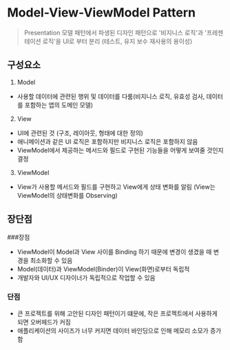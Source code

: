 # Model-View-ViewModel Pattern 
> Presentation 모델 패턴에서 파생된 디자인 패턴으로 '비지니스 로직'과 '프레젠테이션 로직'을 UI로 부터 분리 (테스트, 유지 보수 재사용의 용이성)

## 구성요소
1. Model
 - 사용할 데이터에 관련된 행위 및 데이터를 다룸(비지니스 로직, 유효성 검사, 데이터를 포함하는 앱의 도메인 모델)

2. View
 - UI에 관련된 것 (구조, 레이아웃, 형태에 대한 정의)
 - 애니메이션과 같은 UI 로직은 포함하지만 비지니스 로직은 포함하지 않음
 - ViewModel에서 제공하는 메서드와 필드로 구현된 기능들을 어떻게 보여줄 것인지 결정

3. ViewModel
 - View가 사용할 메서드와 필드를 구현하고 View에게 상태 변화를 알림 (View는 ViewModel의 상태변화를 Observing)

## 장단점

###장점
 - ViewModel이 Model과 View 사이를 Binding 하기 때문에 변경이 생겼을 때 변경을 최소화할 수 있음
 - Model(데이터)과 ViewModel(Binder)이 View(화면)로부터 독립적
 - 개발자와 UI/UX 디자이너가 독립적으로 작업할 수 있음

### 단점
 - 큰 프로젝트를 위해 고안된 디자인 패턴이기 떄문에, 작은 프로젝트에서 사용하게 되면 오버헤드가 커짐
 - 애플리케이션의 사이즈가 너무 커지면 데이터 바인딩으로 인해 메모리 소모가 증가함
